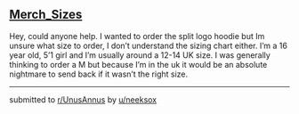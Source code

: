 ## [Merch_Sizes](https://www.reddit.com/r/UnusAnnus/comments/jrjmmp/merch_sizes/)
Hey, could anyone help.
I wanted to order the split logo hoodie but Im unsure what size to order, I don’t understand the sizing chart either.
I’m a 16 year old, 5’1 girl and I’m usually around a 12-14 UK size. I was generally thinking to order a M but because I’m in the uk it would be an absolute nightmare to send back if it wasn’t the right size.

---

submitted to [r/UnusAnnus](https://www.reddit.com/r/UnusAnnus) by [u/neeksox](https://www.reddit.com/user/neeksox)
